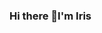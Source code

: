 ### Hi there 👋I'm Iris

<!--
**Lee0514/Lee0514** is a ✨ _special_ ✨ repository because its `README.md` (this file) appears on your GitHub profile.

Here are some ideas to get you started:

